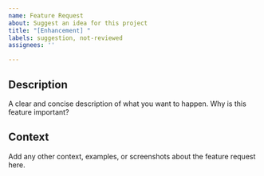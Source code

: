 ```yaml
---
name: Feature Request
about: Suggest an idea for this project
title: "[Enhancement] "
labels: suggestion, not-reviewed
assignees: ''

---
```


## Description
A clear and concise description of what you want to happen. Why is this feature important?

## Context
Add any other context, examples, or screenshots about the feature request here.
